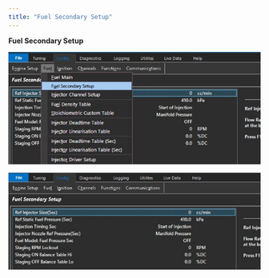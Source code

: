 ```yaml
---
title: "Fuel Secondary Setup"
---
```


**Fuel Secondary Setup**&nbsp;


![Image](</img/Z Axis18.jpg>)


![Image](</img/Z Axis19.jpg>)
